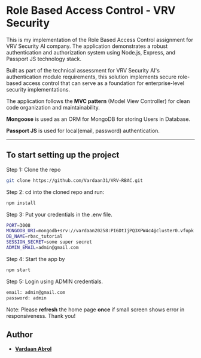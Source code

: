 # Role Based Access Control - VRV Security

This is my implementation of the Role Based Access Control assignment for VRV Security AI company. The application demonstrates a robust authentication and authorization system using Node.js, Express, and Passport JS technology stack.

Built as part of the technical assessment for VRV Security AI's authentication module requirements, this solution implements secure role-based access control that can serve as a foundation for enterprise-level security implementations.

The application follows the **MVC pattern** (Model View Controller) for clean code organization and maintainability.

**Mongoose** is used as an ORM for MongoDB for storing Users in Database.

**Passport JS** is used for local(email, password) authentication.


---

## To start setting up the project

Step 1: Clone the repo

```bash
git clone https://github.com/Vardaan31/VRV-RBAC.git
```

Step 2: cd into the cloned repo and run:

```bash
npm install
```

Step 3: Put your credentials in the .env file.

```bash
PORT=3008
MONGODB_URI=mongodb+srv://vardaan20258:PI6DtIjPQ3XPW4c4@cluster0.vfopk.mongodb.net/?retryWrites=true&w=majority&appName=Cluster0
DB_NAME=rbac_tutorial
SESSION_SECRET=some super secret
ADMIN_EMAIL=admin@gmail.com
```
Step 4: Start the app by

```bash
npm start
```

Step 5: Login using ADMIN credentials.

```bash
email: admin@gmail.com
password: admin
```

Note: Please **refresh** the home page **once** if small screen shows error in responsiveness. Thank you!

## Author

- [**Vardaan Abrol**](https://vardaanabrol.vercel.app)

